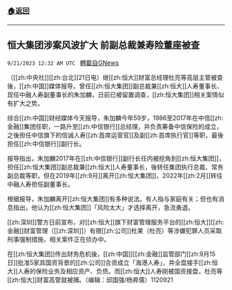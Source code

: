 ###  [:house:返回](README.md)
---


## 恒大集团涉案风波扩大  前副总裁兼寿险董座被查
`9/21/2023 12:32 AM UTC ` [轉載自GNews](https://gnews.org/articles/1720753)

（[[zh:中央社]][[zh:台北]]21日电）继[[zh:恒大]]财富总经理杜亮等高层主管被查後，[[zh:中国]]媒体报导，曾任[[zh:恒大集团]]副总裁兼[[zh:恒大]]人寿董事长、现任中融人寿副董事长的朱加麟，日前已被留置调查，[[zh:恒大集团]]相关案情似有扩大之势。

综合[[zh:中国]]财经媒体今天报导，朱加麟今年59岁，1986至2017年在中信[[zh:金融]]集团任职，一路升至[[zh:中信银行]]总经理，并负责筹备中信保险的成立，之後担任中信旗下的信诚人寿[[zh:首席运营官]]及副[[zh:首席执行官]]等职，最後担任[[zh:中信银行]]副行长。

报导指出，朱加麟2017年在[[zh:中信银行]]副行长任内被挖角到[[zh:恒大集团]]，担任[[zh:恒大集团]]副总裁兼[[zh:恒大]]人寿董事长，後转任集团执行总裁、常务副总裁等职，但在2019年[[zh:9月]]离开[[zh:恒大集团]]，2022年[[zh:2月]]转往中融人寿担任副董事长。

根据报导，朱加麟离开[[zh:恒大集团]]有多种说法。有人指与家庭有关；但也有消息指出，他认为[[zh:恒大集团]]「风险太大」才选择离开，急流勇退。

[[zh:深圳]]警方日前宣布，对[[zh:恒大]]旗下财富管理服务平台的[[zh:恒大]][[zh:金融]]财富管理（[[zh:深圳]]）有限[[zh:公司]]杜某（杜亮）等涉嫌犯罪人员采取刑事强制措施，相关案件正在侦办中。

在[[zh:恒大集团]]传出财务危机後，[[zh:中国]][[zh:金融]]监管部门[[zh:9月15日]]批准5家具国资背景的[[zh:公司]]合资成立「海港人寿」，并全盘接手[[zh:恒大]]人寿的保险业务及相应资产、负债。而[[zh:恒大]]人寿刚被国资接盘，杜亮等[[zh:恒大]]财富高管就被捕。（编辑：邱国强/杨昇儒）1120921
